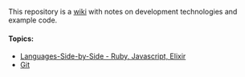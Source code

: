 This repository is a [wiki](https://github.com/ed-mare/development-notes/wiki) with notes on development technologies and example code. 

#### Topics:

- [Languages-Side-by-Side - Ruby, Javascript, Elixir](https://github.com/ed-mare/development-notes/wiki/Languages-Side-by-Side---Ruby,-Javascript,-Elixir)
- [Git](https://github.com/ed-mare/development-notes/wiki/Git)
